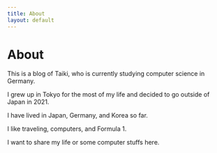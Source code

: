 ```yaml
---
title: About
layout: default
---
```


# About

This is a blog of Taiki, who is currently studying computer science in Germany.

I grew up in Tokyo for the most of my life and decided to go outside of Japan in 2021.

I have lived in Japan, Germany, and Korea so far.

I like traveling, computers, and Formula 1.

I want to share my life or some computer stuffs here.
